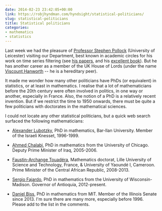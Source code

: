 ```yaml
---
date: 2014-02-23 23:42:05+00:00
link: https://robjhyndman.com/hyndsight/statistical-politicians/
slug: statistical-politicians
title: Statistical politicians
categories:
- mathematics
- statistics
---
```


Last week we had the pleasure of [Professor Stephen Pollock](http://www2.le.ac.uk/departments/economics/people/professor-stephen-pollock) (University of Leicester) visiting our Department, best known in academic circles for his work on time series filtering (see [his papers](http://www.le.ac.uk/users/dsgp1/), and his [excellent book](http://amzn.com/0125609906/?tag=prorobjhyn-20)). But he has another career as a member of the UK House of Lords (under the name [Viscount Hanworth](http://en.wikipedia.org/wiki/David_Pollock,_3rd_Viscount_Hanworth) -- he is a hereditary peer).

It made me wonder how many other politicians have PhDs (or equivalent) in statistics, or at least in mathematics. I realise that a lot of mathematicians before the 20th century were often involved in politics, in one way or another, especially in France. Also, the notion of a PhD is a relatively recent invention. But if we restrict the time to 1950 onwards, there must be quite a few politicians with doctorates in the mathematical sciences. <!-- more -->

I could not locate any other statistical politicians, but a quick web search surfaced the following mathematicians:



	
  * [Alexander Lubotzky](http://en.wikipedia.org/wiki/Alexander_Lubotzky), PhD in mathematics, Bar-Ilan University. Member of the Israeli Knesset, 1996-1999.
	
  * [Ahmed Chalabi](http://en.wikipedia.org/wiki/Ahmed_Chalabi), PhD in mathematics from the University of Chicago. Deputy Prime Minister of Iraq, 2005-2006.
	
  * [Faustin-Archange Touadéra](http://en.wikipedia.org/wiki/Faustin-Archange_Touad%C3%A9ra), Mathematics doctorat, Lille University of Science and Technology, France, & University of Yaoundé I, Cameroon. Prime Minister of the Central African Republic, 2008-2013.
	
  * [Sergio Fajardo](http://en.wikipedia.org/wiki/Sergio_Fajardo), PhD in mathematics from the University of Wisconsin-Madison. Governor of Antioquia, 2012-present.
	
  * [Daniel Biss](http://en.wikipedia.org/wiki/Daniel_Biss), PhD in mathematics from MIT. Member of the Illinois Senate since 2013.
I'm sure there are many more, especially before 1996. Please add to the list in the comments.
